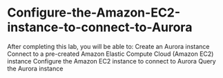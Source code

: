 # Configure-the-Amazon-EC2-instance-to-connect-to-Aurora
After completing this lab, you will be able to:  Create an Aurora instance Connect to a pre-created Amazon Elastic Compute Cloud (Amazon EC2) instance Configure the Amazon EC2 instance to connect to Aurora Query the Aurora instance  
